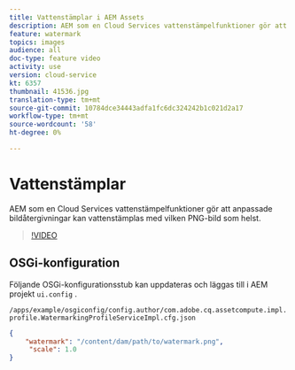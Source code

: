 ```yaml
---
title: Vattenstämplar i AEM Assets
description: AEM som en Cloud Services vattenstämpelfunktioner gör att anpassade bildåtergivningar kan vattenstämplas med vilken PNG-bild som helst.
feature: watermark
topics: images
audience: all
doc-type: feature video
activity: use
version: cloud-service
kt: 6357
thumbnail: 41536.jpg
translation-type: tm+mt
source-git-commit: 10784dce34443adfa1fc6dc324242b1c021d2a17
workflow-type: tm+mt
source-wordcount: '58'
ht-degree: 0%

---
```



# Vattenstämplar

AEM som en Cloud Services vattenstämpelfunktioner gör att anpassade bildåtergivningar kan vattenstämplas med vilken PNG-bild som helst.

>[!VIDEO](https://video.tv.adobe.com/v/41536/?quality=12&learn=on)

## OSGi-konfiguration

Följande OSGi-konfigurationsstub kan uppdateras och läggas till i AEM projekt `ui.config` .

`/apps/example/osgiconfig/config.author/com.adobe.cq.assetcompute.impl.profile.WatermarkingProfileServiceImpl.cfg.json`

```json
{
    "watermark": "/content/dam/path/to/watermark.png",
     "scale": 1.0
}
```
